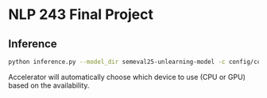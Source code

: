 # NLP 243 Final Project

## Inference

```bash
python inference.py --model_dir semeval25-unlearning-model -c config/config.json
```

Accelerator will automatically choose which device to use (CPU or GPU) based on the availability.
